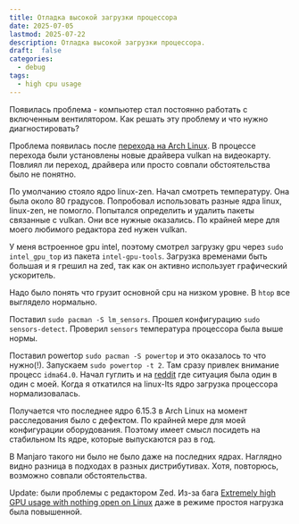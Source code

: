 ```yaml
---
title: Отладка высокой загрузки процессора
date: 2025-07-05
lastmod: 2025-07-22
description: Отладка высокой загрузки процессора.
draft:  false
categories:
  - debug
tags:
  - high cpu usage
---
```

Появилась проблема - компьютер стал постоянно работать с включенным вентилятором. Как решать эту проблему и что нужно диагностировать?

Проблема появилась после [перехода на Arch Linux](https://daybydayz.ru/entry/2025-06-26-%D0%BF%D0%B5%D1%80%D0%B5%D1%85%D0%BE%D0%B4-%D1%81-manjaro-%D0%BD%D0%B0-arch/). В процессе перехода были установлены новые драйвера vulkan на видеокарту. Повлиял ли переход, драйвера или просто совпали обстоятельства было не понятно.

По умолчанию стояло ядро linux-zen. Начал смотреть температуру. Она была около 80 градусов. Попробовал использовать разные ядра linux, linux-zen, не помогло. Попытался определить и удалить пакеты связанные с vulkan. Они все нужные оказались. По крайней мере для моего любимого редактора zed нужен vulkan.

У меня встроенное gpu intel, поэтому смотрел загрузку gpu через `sudo intel_gpu_top` из пакета `intel-gpu-tools`. Загрузка временами быть большая и я грешил на zed, так как он активно использует графический ускоритель.

Надо было понять что грузит основной cpu на низком уровне. В `htop` все выглядело нормально.

Поставил `sudo pacman -S lm_sensors`. Прошел конфигурацию `sudo sensors-detect`. Проверил `sensors` температура процессора была выше нормы.

Поставил powertop `sudo pacman -S powertop` и это оказалось то что нужно(!). Запускаем `sudo powertop -t 2`. Там сразу привлек внимание процесс `idma64.0`. Начал гуглить и на [reddit](https://www.reddit.com/r/linux4noobs/comments/17sm93y/issues_with_cpu_usage_using_laptop_touchpad/) где ситуация была один в один с моей. Когда я откатился на linux-lts ядро загрузка процессора нормализовалась.

Получается что последнее ядро 6.15.3 в Arch Linux на момент расследования было с дефектом. По крайней мере для моей конфигурации оборудования. Поэтому имеет смысл посидеть на стабильном lts ядре, которые выпускаются раз в год.

В Manjaro такого ни было не было даже на последних ядрах. Наглядно видно разница в подходах в разных дистрибутивах. Хотя, повторюсь, возможно совпали обстоятельства.

Update: были проблемы с редактором Zed. Из-за бага [Extremely high GPU usage with nothing open on Linux](https://github.com/zed-industries/zed/issues/14074) даже в режиме простоя нагрузка была повышенной.
